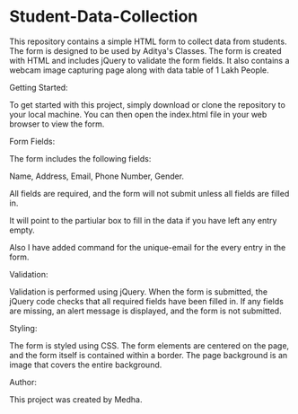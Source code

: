 # Student-Data-Collection
This repository contains a simple HTML form to collect data from students. The form is designed to be used by Aditya's Classes. The form is created with HTML and includes jQuery to validate the form fields. It also contains a webcam image capturing page along with data table of 1 Lakh People.

Getting Started:

To get started with this project, simply download or clone the repository to your local machine. You can then open the index.html file in your web browser to view the form.

Form Fields:

The form includes the following fields:

Name, Address, Email, Phone Number, Gender.

All fields are required, and the form will not submit unless all fields are filled in.

It will point to the partiular box to fill in the data if you have left any entry empty.

Also I have added command for the unique-email for the every entry in the form.

Validation:

Validation is performed using jQuery. When the form is submitted, the jQuery code checks that all required fields have been filled in. If any fields are missing, an alert message is displayed, and the form is not submitted.

Styling:

The form is styled using CSS. The form elements are centered on the page, and the form itself is contained within a border. The page background is an image that covers the entire background.

Author:

This project was created by Medha.
